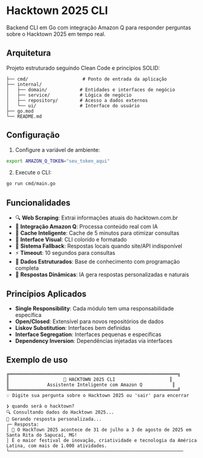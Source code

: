 # Hacktown 2025 CLI

Backend CLI em Go com integração Amazon Q para responder perguntas sobre o Hacktown 2025 em tempo real.

## Arquitetura

Projeto estruturado seguindo Clean Code e princípios SOLID:

```
├── cmd/                    # Ponto de entrada da aplicação
├── internal/
│   ├── domain/            # Entidades e interfaces de negócio
│   ├── service/           # Lógica de negócio
│   ├── repository/        # Acesso a dados externos
│   └── ui/                # Interface do usuário
├── go.mod
└── README.md
```

## Configuração

1. Configure a variável de ambiente:
```bash
export AMAZON_Q_TOKEN="seu_token_aqui"
```

2. Execute o CLI:
```bash
go run cmd/main.go
```

## Funcionalidades

- 🔍 **Web Scraping**: Extrai informações atuais do hacktown.com.br
- 🤖 **Integração Amazon Q**: Processa conteúdo real com IA
- 💾 **Cache Inteligente**: Cache de 5 minutos para otimizar consultas
- 🎨 **Interface Visual**: CLI colorido e formatado  
- 🔄 **Sistema Fallback**: Respostas locais quando site/API indisponível
- ⚡ **Timeout**: 10 segundos para consultas
- 📅 **Dados Estruturados**: Base de conhecimento com programação completa
- 🤖 **Respostas Dinâmicas**: IA gera respostas personalizadas e naturais

## Princípios Aplicados

- **Single Responsibility**: Cada módulo tem uma responsabilidade específica
- **Open/Closed**: Extensível para novos repositórios de dados
- **Liskov Substitution**: Interfaces bem definidas
- **Interface Segregation**: Interfaces pequenas e específicas
- **Dependency Inversion**: Dependências injetadas via interfaces

## Exemplo de uso

```
╔══════════════════════════════════════════════════════════════╗
║                    🚀 HACKTOWN 2025 CLI                    ║
║              Assistente Inteligente com Amazon Q           ║
╚══════════════════════════════════════════════════════════════╝
💡 Digite sua pergunta sobre o Hacktown 2025 ou 'sair' para encerrar

❯ quando será o hacktown?
🔍 Consultando dados do Hacktown 2025...
🤔 Gerando resposta personalizada...
┌─ Resposta:
│ 📅 O HackTown 2025 acontece de 31 de julho a 3 de agosto de 2025 em Santa Rita do Sapucaí, MG! 
│ É o maior festival de inovação, criatividade e tecnologia da América Latina, com mais de 1.000 atividades.
└────────────────────────────────────────────────────────────────
```